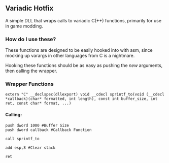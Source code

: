 ﻿## Variadic Hotfix
A simple DLL that wraps calls to variadic C(++) functions, primarily for use in game modding.

### How do I use these?

These functions are designed to be easily hooked into with asm, since mocking up varargs in other languages from C is a nightmare.

Hooking these functions should be as easy as pushing the *new* arguments, then calling the wrapper.

### Wrapper Functions

`extern "C" __declspec(dllexport) void __cdecl sprintf_to(void (__cdecl *callback)(char* formatted, int length), const int buffer_size, int ret, const char* format, ...)`

#### Calling:
```assembly
push dword 1000 #Buffer Size
push dword callback #Callback Function

call sprintf_to

add esp,8 #Clear stack

ret
```
